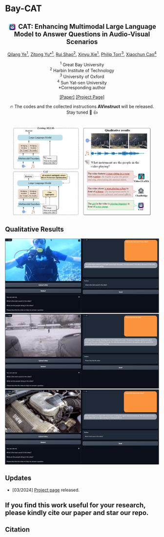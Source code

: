 # Bay-CAT
<div align="center">

<!-- <h1>JiuTian (九天) </h1> -->
<h2 class="papername"> <img src="./assets/logo.png" style="vertical-align: middle; height: 1em; padding: 0 0.2em;"> CAT: Enhancing Multimodal Large Language Model to Answer Questions in Audio-Visual Scenarios </h2>
<div>
<div>
    <a href="https://scholar.google.com/citations?user=1joiJpUAAAAJ" target="_blank">Qilang Ye<sup>1</sup></a>,
    <a href="https://zitongyu.github.io/" target="_blank">Zitong Yu*<sup>1</sup></a>,
    <a href="https://rshaojimmy.github.io/" target="_blank">Rui Shao<sup>2</sup></a>,
    <a href="https://ieeexplore.ieee.org/author/37090029620" target="_blank">Xinyu Xie<sup>1</sup></a>,
    <a href="https://scholar.google.com/citations?user=kPxa2w0AAAAJ" target="_blank">Philip Torr<sup>3</sup></a>,
    <a href="https://scholar.google.com/citations?user=PDgp6OkAAAAJ" target="_blank">Xiaochun Cao<sup>4</sup></a>
</div>

<sup>1</sup> Great Bay University<br>
<sup>2</sup> Harbin Institute of Technology<br>
<sup>3</sup> University of Oxford<br>
<sup>4</sup> Sun Yat-sen University<br>
*Corresponding author

[[Paper]]() [[Project Page]](https://github.com/rikeilong/Bay-CAT)

:fire: The codes and the collected instructions <b>AVinstruct</b> will be released. Stay tuned :beers: :+1: 

</div>
<br>
  
<img src='assets/Introduction.jpg' width='90%'>

</div>

## Qualitative Results

![Qualitative Comparison](assets/app-visual-1.png)
![Qualitative Comparison](assets/app-visual-2.png)
![Qualitative Comparison](assets/app-visual-3.png)

## Updates
- [03/2024] [Project page](https://github.com/rikeilong/Bay-CAT) released.

## If you find this work useful for your research, please kindly cite our paper and star our repo.

## Citation
